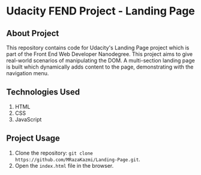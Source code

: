 # Udacity FEND Project - Landing Page

## About Project

This repository contains code for Udacity's Landing Page project which is part of the Front End Web Developer Nanodegree. This project aims to give real-world scenarios of manipulating the DOM. A multi-section landing page is built which dynamically adds content to the page, demonstrating with the navigation menu.

## Technologies Used

1. HTML
2. CSS
3. JavaScript

## Project Usage

1. Clone the repository: `git clone https://github.com/MRazaKazmi/Landing-Page.git`.
2. Open the `index.html` file in the browser.